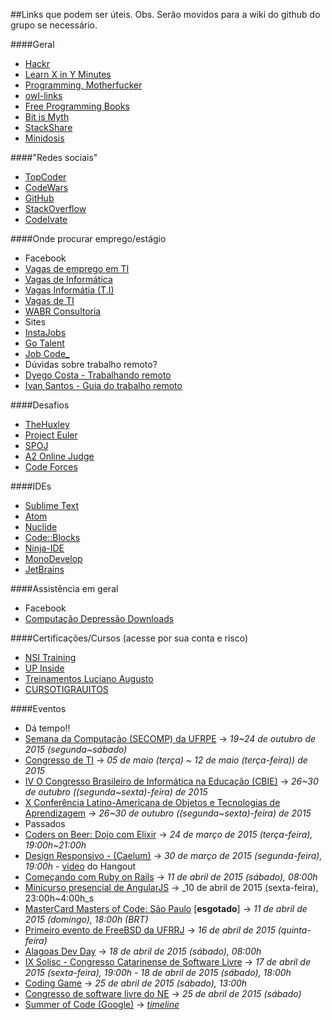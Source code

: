 ##Links que podem ser úteis.
Obs. Serão movidos para a wiki do github do grupo se necessário.

####Geral
- [Hackr](http://hackr.io/)
- [Learn X in Y Minutes](http://learnxinyminutes.com/)
- [Programming, Motherfucker](http://programming-motherfucker.com/become.html)
- [owl-links](http://owl-links.herokuapp.com/)
- [Free Programming Books](https://github.com/vhf/free-programming-books/blob/master/free-programming-books.md)
- [Bit is Myth](https://bitismyth.wordpress.com/)
- [StackShare](http://stackshare.io/)
- [Minidosis](http://www.minidosis.org/#/)

####"Redes sociais"
- [TopCoder](http://www.topcoder.com/)
- [CodeWars](http://www.codewars.com/)
- [GitHub](https://www.github.com/)
- [StackOverflow](http://stackoverflow.com/)
- [CodeIvate](http://www.codeivate.com/)

####Onde procurar emprego/estágio
- Facebook
 - [Vagas de emprego em TI](https://www.facebook.com/groups/empregosti/)
 - [Vagas de Informática](https://www.facebook.com/groups/670009906402249/)
 - [Vagas Informátia (T.I)](https://www.facebook.com/groups/229074473875514/)
 - [Vagas de TI](https://www.facebook.com/groups/vagasdeti/)
 - [WABR Consultoria](https://www.facebook.com/wabrcons)
- Sites
 - [InstaJobs](http://instajobs.com.br/)
 - [Go Talent](http://www.gotalent.com.br/)
 - [Job Code_](http://jobcode.webflow.com/)
- Dúvidas sobre trabalho remoto?
 - [Dyego Costa - Trabalhando remoto](https://github.com/DyegoCosta/trabalhando-remoto)
 - [Ivan Santos - Guia do trabalho remoto](https://github.com/pragmaticivan/guia-do-trabalho-remoto)

####Desafios
- [TheHuxley](http://www.thehuxley.com/)
- [Project Euler](https://projecteuler.net/)
- [SPOJ](http://br.spoj.com/)
- [A2 Online Judge](http://www.ahmed-aly.com/)
- [Code Forces](http://codeforces.com/)

####IDEs
- [Sublime Text](http://www.sublimetext.com/)
- [Atom](https://atom.io/)
- [Nuclide](http://nuclide.io/)
- [Code::Blocks](http://www.codeblocks.org/)
- [Ninja-IDE](http://ninja-ide.org/)
- [MonoDevelop](http://www.monodevelop.com/)
- [JetBrains](https://www.jetbrains.com/)

####Assistência em geral
- Facebook
 - [Computação Depressão Downloads](https://www.facebook.com/groups/CDDownloads/)

####Certificações/Cursos (acesse por sua conta e risco)
- [NSI Training](https://www.facebook.com/nsitraining)
- [UP Inside](https://www.upinside.com.br/)
- [Treinamentos Luciano Augusto](http://www.lucianoaugusto.com.br/)
- [CURSOTIGRAUITOS](https://www.facebook.com/CURSOTIGRATUITOS?ref=hl)

####Eventos
- Dá tempo!!
 - [Semana da Computação (SECOMP) da UFRPE](http://secomp-ufrpe.com.br/) -> _19~24 de outubro de 2015 (segunda~sábado)_
 - [Congresso de TI](http://congressodeti.com.br/) -> _05 de maio (terça) ~ 12 de maio (terça-feira)) de 2015_
 - [IV O Congresso Brasileiro de Informática na Educação (CBIE)](http://ic.ufal.br/evento/cbie_laclo2015/) -> _26~30 de outubro ((segunda~sexta)-feira) de 2015_
 - [X Conferência Latino-Americana de Objetos e Tecnologias de Aprendizagem](http://ic.ufal.br/evento/cbie_laclo2015/) -> _26~30 de outubro ((segunda~sexta)-feira) de 2015_
- Passados
 - [Coders on Beer: Dojo com Elixir](https://eventioz.com.br/e/coders-on-beer-dojo-com-elixir?utm_source=eventioz&utm_medium=emailtrans&utm_campaign=ez_notification_prereg&utm_content=textlink&source=orevem) -> _24 de março de 2015 (terça-feira), 19:00h~21:00h_
 - [Design Responsivo - (Caelum)](http://www.eventick.com.br/hangout-sobre-web-design-respo?utm_source=Alura&utm_campaign=9ba17c136e-Alura_Mar_o_2015_Hangout_S_rgio_e_Luiz3_23_2015&utm_medium=email&utm_term=0_acded722d9-9ba17c136e-47317561&mc_cid=9ba17c136e&mc_eid=6f5a1fc2ef) -> _30 de março de 2015 (segunda-feira), 19:00h_ - [video](https://www.youtube.com/watch?v=PyY4hvpbB2Q) do Hangout
 - [Começando com Ruby on Rails](http://www.eventick.com.br/workshopadd) -> _11 de abril de 2015 (sábado), 08:00h_
 - [Minicurso presencial de AngularJS](http://www.meetup.com/NetCoders/events/221572928/) -> _10 de abril de 2015 (sexta-feira), 23:00h~4:00h_s
 - [MasterCard Masters of Code: São Paulo](http://mastersofcode.com/event/sao-paulo-brazil/) [**esgotado**] -> _11 de abril de 2015 (domingo), 18:00h (BRT)_
 - [Primeiro evento de FreeBSD da UFRRJ](http://bsdday.fug.com.br/) -> _16 de abril de 2015 (quinta-feira)_
 - [Alagoas Dev Day](http://alagoasdevday.com.br/) -> _18 de abril de 2015 (sábado), 08:00h_
 - [IX Solisc - Congresso Catarinense de Software Livre](https://eventioz.com.br/e/ix-solisc-congresso-catarinense-de-software-livre) -> _17 de abril de 2015 (sexta-feira), 19:00h - 18 de abril de 2015 (sábado), 18:00h_
 - [Coding Game](http://www.codingame.com/start) -> _25 de abril de 2015 (sábado), 13:00h_
 - [Congresso de software livre do NE](http://www.softwarelivrene.org/) -> _25 de abril de 2015 (sábado)_
 - [Summer of Code (Google)](https://www.google-melange.com/gsoc/homepage/google/gsoc2015) -> _[timeline](https://www.google-melange.com/gsoc/events/google/gsoc2015)_